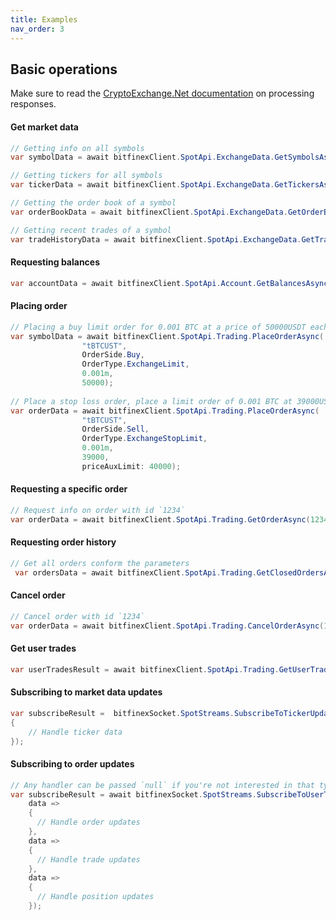 ```yaml
---
title: Examples
nav_order: 3
---
```


## Basic operations
Make sure to read the [CryptoExchange.Net documentation](https://jkorf.github.io/CryptoExchange.Net/Clients.html#processing-request-responses) on processing responses.

#### Get market data
```csharp
// Getting info on all symbols
var symbolData = await bitfinexClient.SpotApi.ExchangeData.GetSymbolsAsync();

// Getting tickers for all symbols
var tickerData = await bitfinexClient.SpotApi.ExchangeData.GetTickersAsync();

// Getting the order book of a symbol
var orderBookData = await bitfinexClient.SpotApi.ExchangeData.GetOrderBookAsync("tBTCUST", Precision.PrecisionLevel0);

// Getting recent trades of a symbol
var tradeHistoryData = await bitfinexClient.SpotApi.ExchangeData.GetTradeHistoryAsync("tBTCUST");
```

#### Requesting balances
```csharp
var accountData = await bitfinexClient.SpotApi.Account.GetBalancesAsync();
```
#### Placing order
```csharp
// Placing a buy limit order for 0.001 BTC at a price of 50000USDT each
var symbolData = await bitfinexClient.SpotApi.Trading.PlaceOrderAsync(
                "tBTCUST",
                OrderSide.Buy,
                OrderType.ExchangeLimit,
                0.001m,
                50000);
													
// Place a stop loss order, place a limit order of 0.001 BTC at 39000USDT each when the last trade price drops below 40000USDT
var orderData = await bitfinexClient.SpotApi.Trading.PlaceOrderAsync(
                "tBTCUST",
                OrderSide.Sell,
                OrderType.ExchangeStopLimit,
                0.001m,
                39000,
                priceAuxLimit: 40000);
```

#### Requesting a specific order
```csharp
// Request info on order with id `1234`
var orderData = await bitfinexClient.SpotApi.Trading.GetOrderAsync(1234);
```

#### Requesting order history
```csharp
// Get all orders conform the parameters
 var ordersData = await bitfinexClient.SpotApi.Trading.GetClosedOrdersAsync();
```

#### Cancel order
```csharp
// Cancel order with id `1234`
var orderData = await bitfinexClient.SpotApi.Trading.CancelOrderAsync(1234);
```

#### Get user trades
```csharp
var userTradesResult = await bitfinexClient.SpotApi.Trading.GetUserTradesAsync();
```

#### Subscribing to market data updates
```csharp
var subscribeResult =  bitfinexSocket.SpotStreams.SubscribeToTickerUpdatesAsync("tBTCUST", data =>
{
	// Handle ticker data
});
```

#### Subscribing to order updates
```csharp
// Any handler can be passed `null` if you're not interested in that type of update
var subscribeResult = await bitfinexSocket.SpotStreams.SubscribeToUserTradeUpdatesAsync(
	data =>
	{
	  // Handle order updates
	},
	data =>
	{
	  // Handle trade updates
	}, 
	data =>
	{
	  // Handle position updates
	});
```
